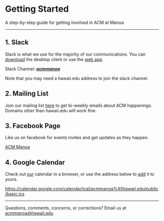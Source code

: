 # Getting Started
A step-by-step guide for getting involved in ACM at Manoa

---

## 1. Slack
Slack is what we use for the majority of our communications.
You can [download](https://slack.com/downloads) the desktop client or use the [web app](https://slack.com/).

Slack Channel: [***acmmanoa***](https://acmmanoa.slack.com/signup)

Note that you may need a hawaii.edu address to join the slack channel.

## 2. Mailing List

Join our mailing list [here](http://eepurl.com/bOCcTP) to get bi-weekly emails about ACM happenings. Domains other than hawaii.edu will work fine.

## 3. Facebook Page

Like us on facebook for events invites and get updates as they happen.

[ACM Manoa](https://www.facebook.com/ACM-at-Manoa-628133554020392)

## 4. Google Calendar

Check out [our](https://calendar.google.com/calendar/embed?src=acmmanoa%40hawaii.edu&ctz=Pacific/Honolulu) calendar in a browser, or use the address below to [add](https://support.google.com/calendar/answer/37100?co=GENIE.Platform%3DDesktop&hl=en) it to yours.

https://calendar.google.com/calendar/ical/acmmanoa%40hawaii.edu/public/basic.ics

----------------------

Questions, comments, concerns, or corrections? Email us at acmmanoa@hawaii.edu
